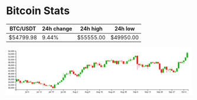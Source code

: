 # Bitcoin Stats

BTC/USDT|24h change|24h high|24h low|
|---|---|---|---|
|$54799.98|9.44%|$55555.00|$49950.00|

<img src="./chart.svg">
